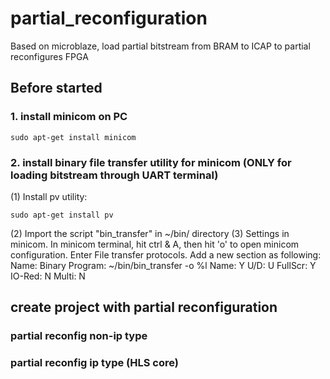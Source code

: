 # partial_reconfiguration
Based on microblaze, load partial bitstream from BRAM to ICAP to partial reconfigures FPGA

## Before started
### 1. install minicom on PC
```
sudo apt-get install minicom
```
### 2. install binary file transfer utility for minicom (ONLY for loading bitstream through UART terminal)
  (1) Install pv utility:
 ```
 sudo apt-get install pv
 ```
  (2) Import the script "bin_transfer" in ~/bin/ directory
  (3) Settings in minicom. In minicom terminal, hit ctrl & A, then hit 'o' to open minicom configuration. Enter File transfer protocols. Add a new section as following:
  Name: Binary
  Program: ~/bin/bin_transfer -o %l
  Name: Y
  U/D:  U
  FullScr: Y
  IO-Red: N
  Multi: N

## create project with partial reconfiguration
### partial reconfig non-ip type 

### partial reconfig ip type (HLS core)
